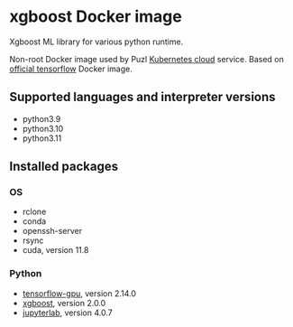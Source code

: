 # xgboost Docker image

Xgboost ML library for various python runtime.

Non-root Docker image used by Puzl [Kubernetes cloud](https://puzl.cloud) service. Based on [official tensorflow](https://hub.docker.com/r/tensorflow/tensorflow) Docker image.
## Supported languages and interpreter versions
- python3.9
- python3.10
- python3.11

## Installed packages
### OS
- rclone
- conda
- openssh-server
- rsync
- cuda, version 11.8

### Python
- [tensorflow-gpu](https://pypi.org/project/tensorflow-gpu/), version 2.14.0
- [xgboost](https://pypi.org/project/xgboost/), version 2.0.0
- [jupyterlab](https://pypi.org/project/jupyterlab/), version 4.0.7


